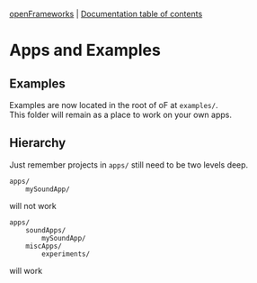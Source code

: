 [openFrameworks](http://openframeworks.cc/) | [Documentation table of contents](table_of_contents.md)

Apps and Examples
=================

Examples
--------
Examples are now located in the root of oF at `examples/`.  
This folder will remain as a place to work on your own apps.

Hierarchy
---------
Just remember projects in `apps/` still need to be two levels deep.  

	apps/
		mySoundApp/ 

will not work

	apps/  
		soundApps/  
			mySoundApp/  
		miscApps/  
			experiments/

will work 
